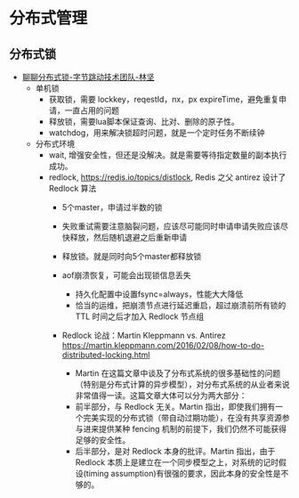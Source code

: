 # 分布式管理

## 分布式锁

- [聊聊分布式锁-字节跳动技术团队-林坚](https://mp.weixin.qq.com/s/-N4x6EkxwAYDGdJhwvmZLw)
  - 单机锁 
    - 获取锁，需要 lockkey，reqestId，nx，px expireTime，避免重复申请，一直占用的问题
    - 释放锁，需要lua脚本保证查询、比对、删除的原子性。
    - watchdog，用来解决锁超时问题，就是一个定时任务不断续钟
  - 分布式环境
    - wait, 增强安全性，但还是没解决。就是需要等待指定数量的副本执行成功。
    - redlock, https://redis.io/topics/distlock, Redis 之父 antirez 设计了 Redlock 算法
      - 5个master，申请过半数的锁
      - 失败重试需要注意脑裂问题，应该尽可能同时申请申请失败应该尽快释放，然后随机退避之后重新申请
      - 释放锁。就是同时向5个master都释放锁
      - aof崩溃恢复，可能会出现锁信息丢失
        - 持久化配置中设置fsync=always，性能大大降低
        - 恰当的运维，把崩溃节点进行延迟重启，超过崩溃前所有锁的 TTL 时间之后才加入 Redlock 节点组
      - Redlock 论战：Martin Kleppmann vs. Antirez  https://martin.kleppmann.com/2016/02/08/how-to-do-distributed-locking.html

        - Martin 在这篇文章中谈及了分布式系统的很多基础性的问题（特别是分布式计算的异步模型），对分布式系统的从业者来说非常值得一读。这篇文章大体可以分为两大部分：
        - 前半部分，与 Redlock 无关。Martin 指出，即使我们拥有一个完美实现的分布式锁（带自动过期功能），在没有共享资源参与进来提供某种 fencing 机制的前提下，我们仍然不可能获得足够的安全性。
        - 后半部分，是对 Redlock 本身的批评。Martin 指出，由于 Redlock 本质上是建立在一个同步模型之上，对系统的记时假设(timing assumption)有很强的要求，因此本身的安全性是不够的。
